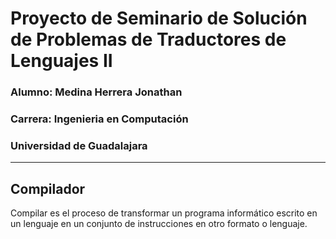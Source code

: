 # Proyecto de Seminario de Solución de Problemas de Traductores de Lenguajes II
### Alumno: Medina Herrera Jonathan
### Carrera: Ingenieria en Computación
### Universidad de Guadalajara
----------------
## Compilador
Compilar es el proceso de transformar un programa informático escrito en un lenguaje en un conjunto de instrucciones en otro formato o lenguaje.  
